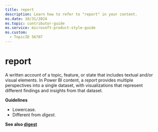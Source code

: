 ```yaml
---
title: report
description: Learn how to refer to "report" in your content.
ms.date: 10/31/2024
ms.topic: contributor-guide
ms.service: microsoft-product-style-guide
ms.custom:
  - TopicID 56707
---
```



# report

A written account of a topic, feature, or state that includes textual and/or visual elements. In Power BI content, a *report* provides multiple perspectives into a single dataset, with visualizations that represent different findings and insights from that dataset.

**Guidelines**

- Lowercase.
- Different from *digest*.

**See also [digest](~\a_z_names_terms\d\digest.md)**

